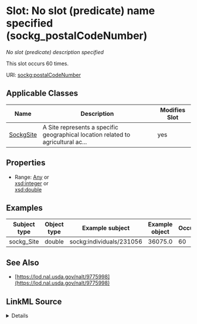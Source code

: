 

# Slot: No slot (predicate) name specified (sockg_postalCodeNumber)


_No slot (predicate) description specified_






This slot occurs 60 times.


URI: [sockg:postalCodeNumber](https://idir.uta.edu/sockg-ontology/docs/postalCodeNumber)



<!-- no inheritance hierarchy -->





## Applicable Classes

| Name | Description | Modifies Slot |
| --- | --- | --- |
| [SockgSite](../classes/SockgSite.md) | A Site represents a specific geographical location related to agricultural ac... |  yes  |







## Properties

* Range: [Any](../classes/Any.md)&nbsp;or&nbsp;<br />[xsd:integer](http://www.w3.org/2001/XMLSchema#integer)&nbsp;or&nbsp;<br />[xsd:double](http://www.w3.org/2001/XMLSchema#double)






## Examples

| Subject type | Object type | Example subject | Example object | Occurrences |
| --- | --- | --- | --- | --- |
| sockg_Site | double | sockg:individuals/231056 | 36075.0 | 60 |


## See Also

* [https://lod.nal.usda.gov/nalt/9775998](https://lod.nal.usda.gov/nalt/9775998)



## LinkML Source

<details>

```yaml
name: sockg_postalCodeNumber
annotations:
  count:
    tag: count
    value: 60
description: No slot (predicate) description specified
title: No slot (predicate) name specified
examples:
- object:
    example_object: '36075.0'
    example_object_type: double
    example_predicate: sockg:postalCodeNumber
    example_subject: sockg:individuals/231056
    example_subject_type: sockg_Site
from_schema: soc-kg
see_also:
- https://lod.nal.usda.gov/nalt/9775998
rank: 1000
domain: sockg_Site
slot_uri: sockg:postalCodeNumber
alias: sockg_postalCodeNumber
domain_of:
- sockg_Site
range: Any
any_of:
- range: integer
- range: double

```
</details>